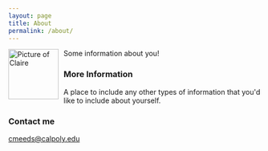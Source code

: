 ```yaml
---
layout: page
title: About
permalink: /about/
---
```

<img src="{{site.baseurl}}/images/picture_CM.jpg" alt="Picture of Claire" width="100" style="float: left; margin-top: 0px; margin-right: 10px" />



Some information about you!

### More Information

A place to include any other types of information that you'd like to include about yourself.

### Contact me

[cmeeds@calpoly.edu](cmeeds@calpoly.edu)
